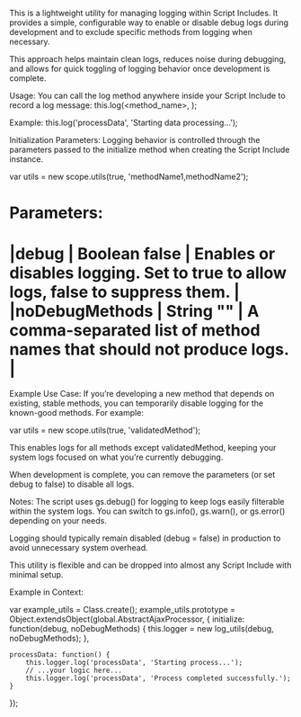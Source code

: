 This is a lightweight utility for managing logging within Script Includes.
It provides a simple, configurable way to enable or disable debug logs during development and to exclude specific methods from logging when necessary.

This approach helps maintain clean logs, reduces noise during debugging, and allows for quick toggling of logging behavior once development is complete.

Usage:
You can call the log method anywhere inside your Script Include to record a log message:
this.log(<method_name>, <message>);

Example:
this.log('processData', 'Starting data processing...');

Initialization Parameters:
Logging behavior is controlled through the parameters passed to the initialize method when creating the Script Include instance.

var utils = new scope.utils(true, 'methodName1,methodName2');

Parameters:
======================================================================================================================	
|debug           |	Boolean	false |	Enables or disables logging. Set to true to allow logs, false to suppress them.  |
|noDebugMethods  |	String	""	  | A comma-separated list of method names that should not produce logs.             |
======================================================================================================================

Example Use Case:
If you’re developing a new method that depends on existing, stable methods, you can temporarily disable logging for the known-good methods.
For example:

var utils = new scope.utils(true, 'validatedMethod');

This enables logs for all methods except validatedMethod, keeping your system logs focused on what you’re currently debugging.

When development is complete, you can remove the parameters (or set debug to false) to disable all logs.

Notes:
The script uses gs.debug() for logging to keep logs easily filterable within the system logs.
You can switch to gs.info(), gs.warn(), or gs.error() depending on your needs.

Logging should typically remain disabled (debug = false) in production to avoid unnecessary system overhead.

This utility is flexible and can be dropped into almost any Script Include with minimal setup.

Example in Context:

var example_utils = Class.create();
example_utils.prototype = Object.extendsObject(global.AbstractAjaxProcessor, {
    initialize: function(debug, noDebugMethods) {
        this.logger = new log_utils(debug, noDebugMethods);
    },

    processData: function() {
        this.logger.log('processData', 'Starting process...');
        // ...your logic here...
        this.logger.log('processData', 'Process completed successfully.');
    }
});

